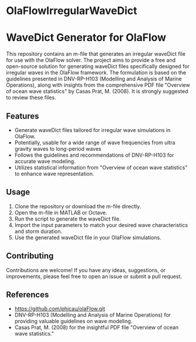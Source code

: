 # OlaFlowIrregularWaveDict
# WaveDict Generator for OlaFlow

This repository contains an m-file that generates an irregular waveDict file for use with the OlaFlow solver. The project aims to provide a free and open-source solution for generating waveDict files specifically designed for irregular waves in the OlaFlow framework. The formulation is based on the guidelines presented in DNV-RP-H103 (Modelling and Analysis of Marine Operations), along with insights from the comprehensive PDF file "Overview of ocean wave statistics" by Casas Prat, M. (2008). It is strongly suggested to review these files.

## Features

- Generate waveDict files tailored for irregular wave simulations in OlaFlow.
- Potentially, usable for a wide range of wave frequencies from ultra gravity waves to long-period waves
- Follows the guidelines and recommendations of DNV-RP-H103 for accurate wave modeling.
- Utilizes statistical information from "Overview of ocean wave statistics" to enhance wave representation.

## Usage

1. Clone the repository or download the m-file directly.
2. Open the m-file in MATLAB or Octave.
3. Run the script to generate the waveDict file.
4. Import the input parameters to match your desired wave characteristics and storm duration.
5. Use the generated waveDict file in your OlaFlow simulations.

## Contributing

Contributions are welcome! If you have any ideas, suggestions, or improvements, please feel free to open an issue or submit a pull request.

## References

- https://github.com/phicau/olaFlow.git
- DNV-RP-H103 (Modelling and Analysis of Marine Operations) for providing valuable guidelines on wave modeling.
- Casas Prat, M. (2008) for the insightful PDF file "Overview of ocean wave statistics."
